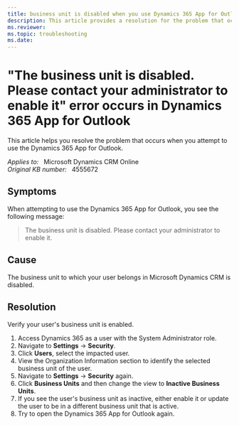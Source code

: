 ```yaml
---
title: business unit is disabled when you use Dynamics 365 App for Outlook
description: This article provides a resolution for the problem that occurs when you attempt to use the Dynamics 365 App for Outlook.
ms.reviewer: 
ms.topic: troubleshooting
ms.date: 
---
```

# "The business unit is disabled. Please contact your administrator to enable it" error occurs in Dynamics 365 App for Outlook

This article helps you resolve the problem that occurs when you attempt to use the Dynamics 365 App for Outlook.

_Applies to:_ &nbsp; Microsoft Dynamics CRM Online  
_Original KB number:_ &nbsp; 4555672

## Symptoms

When attempting to use the Dynamics 365 App for Outlook, you see the following message:

> The business unit is disabled. Please contact your administrator to enable it.

## Cause

The business unit to which your user belongs in Microsoft Dynamics CRM is disabled.

## Resolution

Verify your user's business unit is enabled.

1. Access Dynamics 365 as a user with the System Administrator role.
1. Navigate to **Settings** -> **Security**.
1. Click **Users**, select the impacted user.
1. View the Organization Information section to identify the selected business unit of the user.
1. Navigate to **Settings** -> **Security** again.
1. Click **Business Units** and then change the view to **Inactive Business Units**.
1. If you see the user's business unit as inactive, either enable it or update the user to be in a different business unit that is active.
1. Try to open the Dynamics 365 App for Outlook again.
